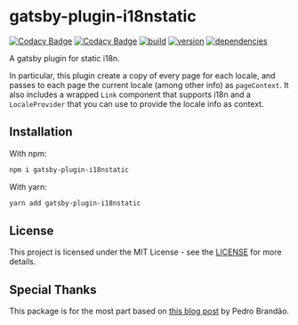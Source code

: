 # gatsby-plugin-i18nstatic

[![Codacy Badge](https://api.codacy.com/project/badge/Grade/d0fe5f17a62e4c0d8a28e5b520ca5061)](https://app.codacy.com/app/LucaCtt/gatsby-plugin-i18nstatic?utm_source=github.com&utm_medium=referral&utm_content=LucaCtt/gatsby-plugin-i18nstatic&utm_campaign=Badge_Grade_Dashboard)
[![Codacy Badge](https://api.codacy.com/project/badge/Coverage/3caa69feac2a46b0b4c5cdf230dc38e2)](https://www.codacy.com/app/LucaCtt/gatsby-plugin-i18nstatic?utm_source=github.com&utm_medium=referral&utm_content=LucaCtt/gatsby-plugin-i18nstatic&utm_campaign=Badge_Coverage)
[![build](https://img.shields.io/circleci/project/github/LucaCtt/gatsby-plugin-i18nstatic.svg)](https://circleci.com/gh/LucaCtt/gatsby-plugin-i18nstatic)
[![version](https://img.shields.io/npm/v/gatsby-plugin-i18nstatic.svg)](https://www.npmjs.com/package/gatsby-plugin-i18nstatic)
[![dependencies](https://img.shields.io/david/lucactt/gatsby-plugin-i18nstatic.svg)](https://www.npmjs.com/package/gatsby-plugin-i18nstatic)

A gatsby plugin for static i18n.

In particular, this plugin create a copy of every page for each locale, and passes to each page the current locale
(among other info) as `pageContext`.
It also includes a wrapped `Link` component that supports i18n and a `LocaleProvider` that you can use to provide
the locale info as context.

## Installation

With npm:

```sh
npm i gatsby-plugin-i18nstatic
```

With yarn:

```sh
yarn add gatsby-plugin-i18nstatic
```

## License

This project is licensed under the MIT License - see the [LICENSE](LICENSE.md) for more details.

## Special Thanks

This package is for the most part based on
[this blog post](https://blog.significa.pt/i18n-with-gatsby-528607b4da81) by Pedro Brandão.
